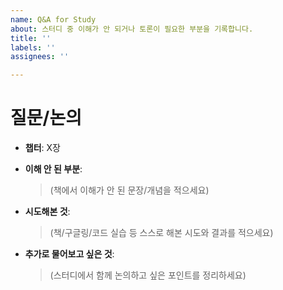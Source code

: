 ```yaml
---
name: Q&A for Study
about: 스터디 중 이해가 안 되거나 토론이 필요한 부분을 기록합니다.
title: ''
labels: ''
assignees: ''

---
```


# 질문/논의

- **챕터**: X장
- **이해 안 된 부분**:  
  > (책에서 이해가 안 된 문장/개념을 적으세요)

- **시도해본 것**:  
  > (책/구글링/코드 실습 등 스스로 해본 시도와 결과를 적으세요)

- **추가로 물어보고 싶은 것**:  
  > (스터디에서 함께 논의하고 싶은 포인트를 정리하세요)
